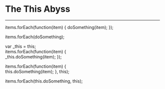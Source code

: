 # The This Abyss

------

items.forEach(function(item) {
  doSomething(item);
});

items.forEach(doSomething);  

var _this = this;  
items.forEach(function(item) {  
    _this.doSomething(item);
});

items.forEach(function(item) {  
    this.doSomething(item);
}, this);

items.forEach(this.doSomething, this);
